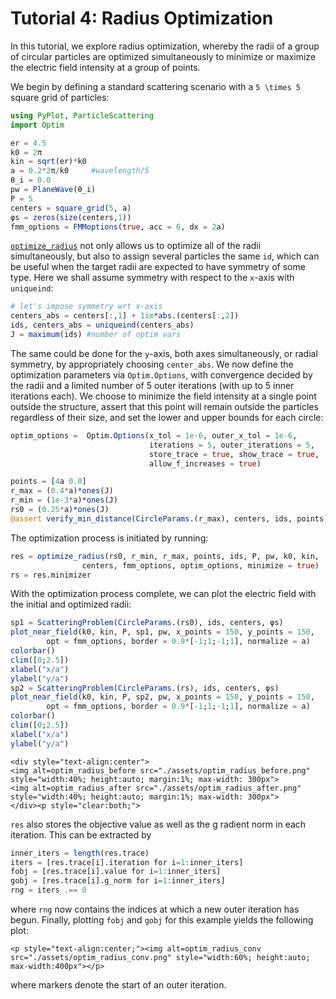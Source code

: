 #  Tutorial 4: Radius Optimization

In this tutorial, we explore radius optimization, whereby the radii of a group
of circular particles are optimized simultaneously to minimize or maximize the
electric field intensity at a group of points.

We begin by defining a standard scattering scenario with a ``5 \times 5`` square
grid of particles:

```julia
using PyPlot, ParticleScattering
import Optim

er = 4.5
k0 = 2π
kin = sqrt(er)*k0
a = 0.2*2π/k0     #wavelength/5
θ_i = 0.0
pw = PlaneWave(θ_i)
P = 5
centers = square_grid(5, a)
φs = zeros(size(centers,1))
fmm_options = FMMoptions(true, acc = 6, dx = 2a)
```

[`optimize_radius`](@ref) not only allows us to optimize all of the radii simultaneously,
but also to assign several particles the same `id`, which can be useful when the
target radii are expected to have symmetry of some type.
Here we shall assume symmetry with respect to the ``x``-axis with `uniqueind`:

```julia
# let's impose symmetry wrt x-axis
centers_abs = centers[:,1] + 1im*abs.(centers[:,2])
ids, centers_abs = uniqueind(centers_abs)
J = maximum(ids) #number of optim vars
```

The same could be done for the ``y``-axis, both axes simultaneously, or
radial symmetry, by appropriately choosing `center_abs`.
We now define the optimization parameters via `Optim.Options`, with convergence
decided by the radii and a limited number of 5 outer iterations (with up to 5
inner iterations each).
We choose to minimize the field intensity at a single point outside the
structure, assert that this point will remain outside the particles regardless
of their size, and set the lower and upper bounds for each circle:

```julia
optim_options =  Optim.Options(x_tol = 1e-6, outer_x_tol = 1e-6,
                               iterations = 5, outer_iterations = 5,
                               store_trace = true, show_trace = true,
                               allow_f_increases = true)

points = [4a 0.0]
r_max = (0.4*a)*ones(J)
r_min = (1e-3*a)*ones(J)
rs0 = (0.25*a)*ones(J)
@assert verify_min_distance(CircleParams.(r_max), centers, ids, points)
```

The optimization process is initiated by running:

```julia
res = optimize_radius(rs0, r_min, r_max, points, ids, P, pw, k0, kin,
                centers, fmm_options, optim_options, minimize = true)
rs = res.minimizer
```

With the optimization process complete, we can plot the electric field with the
initial and optimized radii:

```julia
sp1 = ScatteringProblem(CircleParams.(rs0), ids, centers, φs)
plot_near_field(k0, kin, P, sp1, pw, x_points = 150, y_points = 150,
        opt = fmm_options, border = 0.9*[-1;1;-1;1], normalize = a)
colorbar()
clim([0;2.5])
xlabel("x/a")
ylabel("y/a")
sp2 = ScatteringProblem(CircleParams.(rs), ids, centers, φs)
plot_near_field(k0, kin, P, sp2, pw, x_points = 150, y_points = 150,
        opt = fmm_options, border = 0.9*[-1;1;-1;1], normalize = a)
colorbar()
clim([0;2.5])
xlabel("x/a")
ylabel("y/a")
```

```@raw html
<div style="text-align:center">
<img alt=optim_radius_before src="./assets/optim_radius_before.png" style="width:40%; height:auto; margin:1%; max-width: 300px">
<img alt=optim_radius_after src="./assets/optim_radius_after.png" style="width:40%; height:auto; margin:1%; max-width: 300px">
</div><p style="clear:both;">
```

`res` also stores the objective value as well as the g
radient norm in each iteration.
This can be extracted by

```julia
inner_iters = length(res.trace)
iters = [res.trace[i].iteration for i=1:inner_iters]
fobj = [res.trace[i].value for i=1:inner_iters]
gobj = [res.trace[i].g_norm for i=1:inner_iters]
rng = iters .== 0
```
where `rng` now contains the indices at which a new outer iteration has begun.
Finally, plotting `fobj` and `gobj` for this example yields the following plot:

```@raw html
<p style="text-align:center;"><img alt=optim_radius_conv src="./assets/optim_radius_conv.png" style="width:60%; height:auto; max-width:400px"></p>
```

where markers denote the start of an outer iteration.
